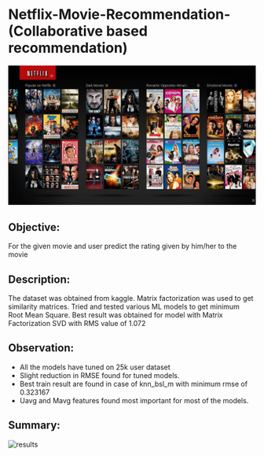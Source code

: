 
Netflix-Movie-Recommendation-(Collaborative based recommendation)
===================================================================

![Netflix](/netflix.jpg)

## Objective: 
For the given movie and user predict the rating given by him/her to the movie

## Description: 
The dataset was obtained from kaggle. Matrix factorization was used to get similarity
matrices. Tried and tested various ML models to get minimum Root Mean Square. Best result was
obtained for model with Matrix Factorization SVD with RMS value of 1.072

## Observation:

* All the models have tuned on 25k user dataset
* Slight reduction in RMSE found for tuned models.
* Best train result are found in case of knn_bsl_m with minimum rmse of 0.323167
* Uavg and Mavg features found most important for most of the models.

## Summary:

![results](results.png)
